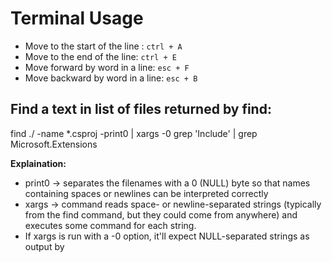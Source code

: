 # Terminal Usage

- Move to the start of the line : `ctrl + A` 
- Move to the end of the line: `ctrl + E` 
- Move forward by word in a line: `esc + F` 
- Move backward by word in a line: `esc + B`

## Find a text in list of files returned by find:
find ./ -name *.csproj -print0 | xargs -0 grep 'Include' | grep Microsoft.Extensions

**Explaination:**
- print0 -> separates the filenames with a 0 (NULL) byte so that names containing spaces or newlines can be interpreted correctly
- xargs ->  command reads space- or newline-separated strings (typically from the find command, but they could come from anywhere) and executes some command for each string.
- If xargs is run with a -0 option, it'll expect NULL-separated strings as output by
